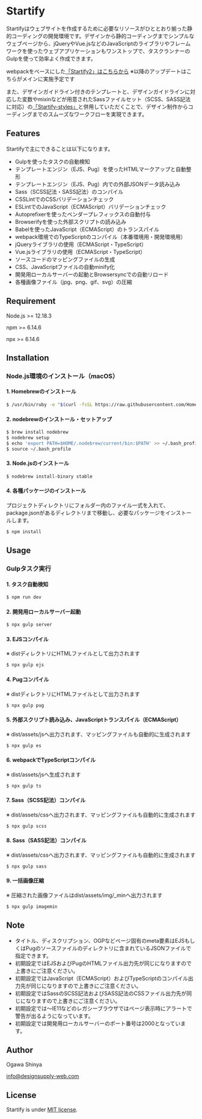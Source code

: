 # Startify

Startifyはウェブサイトを作成するために必要なリソースがひととおり揃った静的コーディングの開発環境です。デザインから静的コーディングまでシンプルなウェブページから、jQueryやVue.jsなどのJavaScriptのライブラリやフレームワークを使ったウェブアプリケーションもワンストップで、タスクランナーのGulpを使って効率よく作成できます。

webpackをベースにした[「Startify2」はこちらから](https://github.com/DesignSupply/startify2 "Startify2") ※以降のアップデートはこちらがメインに実施予定です

また、デザインガイドライン付きのテンプレートと、デザインガイドラインに対応した変数やmixinなどが用意されたSassファイルセット（SCSS、SASS記法に対応）の[「Startify-styles」](https://github.com/DesignSupply/startify-styles "Startify-styles")と併用していただくことで、デザイン制作からコーディングまでのスムーズなワークフローを実現できます。



## Features

Startifyで主にできることは以下になります。

* Gulpを使ったタスクの自動検知
* テンプレートエンジン（EJS、Pug）を使ったHTMLマークアップと自動整形
* テンプレートエンジン（EJS、Pug）内での外部JSONデータ読み込み
* Sass（SCSS記法・SASS記法）のコンパイル
* CSSLintでのCSSバリデーションチェック
* ESLintでのJavaScript（ECMAScript）バリデーションチェック
* Autoprefixerを使ったベンダープレフィックスの自動付与
* Browserifyを使った外部スクリプトの読み込み
* Babelを使ったJavaScript（ECMAScript）のトランスパイル
* webpack環境でのTypeScriptのコンパイル（本番環境用・開発環境用）
* jQueryライブラリの使用（ECMAScript・TypeScript）
* Vue.jsライブラリの使用（ECMAScript・TypeScript）
* ソースコードのマッピングファイルの生成
* CSS、JavaScriptファイルの自動minify化
* 開発用ローカルサーバーの起動とBrowsersyncでの自動リロード
* 各種画像ファイル（jpg、png、gif、svg）の圧縮



## Requirement

Node.js >= 12.18.3

npm >= 6.14.6

npx >= 6.14.6



## Installation

### Node.js環境のインストール（macOS）

#### 1. Homebrewのインストール
```bash
$ /usr/bin/ruby -e "$(curl -fsSL https://raw.githubusercontent.com/Homebrew/install/master/install)"
```
#### 2. nodebrewのインストール・セットアップ
```bash
$ brew install nodebrew
$ nodebrew setup
$ echo 'export PATH=$HOME/.nodebrew/current/bin:$PATH' >> ~/.bash_profile
$ source ~/.bash_profile
```
#### 3. Node.jsのインストール
```bash
$ nodebrew install-binary stable
```
#### 4. 各種パッケージのインストール
プロジェクトディレクトリにフォルダー内のファイル一式を入れて、package.jsonがあるディレクトリまで移動し、必要なパッケージをインストールします。
```bash
$ npm install
```



## Usage

### Gulpタスク実行

#### 1. タスク自動検知
```bash
$ npm run dev
```
#### 2. 開発用ローカルサーバー起動
```bash
$ npx gulp server
```
#### 3. EJSコンパイル
※ distディレクトリにHTMLファイルとして出力されます
```bash
$ npx gulp ejs
```
#### 4. Pugコンパイル
※ distディレクトリにHTMLファイルとして出力されます
```bash
$ npx gulp pug
```
#### 5. 外部スクリプト読み込み、JavaScriptトランスパイル（ECMAScript）
※ dist/assets/jsへ出力されます、マッピングファイルも自動的に生成されます
```bash
$ npx gulp es
```
#### 6. webpackでTypeScriptコンパイル
※ dist/assets/jsへ生成されます
```bash
$ npx gulp ts
```
#### 7. Sass（SCSS記法）コンパイル
※ dist/assets/cssへ出力されます、マッピングファイルも自動的に生成されます
```bash
$ npx gulp scss
```
#### 8. Sass（SASS記法）コンパイル
※ dist/assets/cssへ出力されます、マッピングファイルも自動的に生成されます
```bash
$ npx gulp sass
```
#### 9. 一括画像圧縮
※ 圧縮された画像ファイルはdist/assets/img/_minへ出力されます
```bash
$ npx gulp imagemin
```



## Note

* タイトル、ディスクリプション、OGPなどページ固有のmeta要素はEJSもしくはPugのソースファイルのディレクトリに含まれているJSONファイルで指定できます。
* 初期設定ではEJSおよびPugのHTMLファイル出力先が同じになりますので上書きにご注意ください。
* 初期設定ではJavaScript（ECMAScript）およびTypeScriptのコンパイル出力先が同じになりますので上書きにご注意ください。
* 初期設定ではSassのSCSS記法およびSASS記法のCSSファイル出力先が同じになりますので上書きにご注意ください。
* 初期設定では〜IE11などのレガシーブラウザではページ表示時にアラートで警告が出るようになっています。
* 初期設定では開発用ローカルサーバーのポート番号は2000となっています。



## Author

Ogawa Shinya

info@designsupply-web.com



## License

Startify is under [MIT license](https://en.wikipedia.org/wiki/MIT_License). 